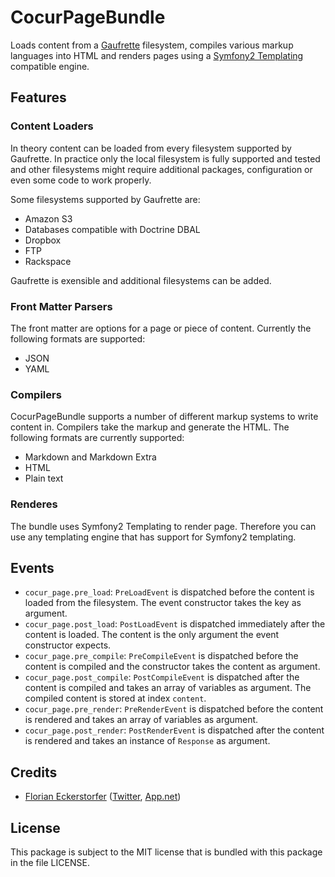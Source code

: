 CocurPageBundle
===============

Loads content from a [Gaufrette](https://github.com/KnpLabs/Gaufrette) filesystem, compiles various markup languages into HTML and renders pages using a [Symfony2 Templating](https://github.com/symfony/Templating) compatible engine.


Features
--------

### Content Loaders

In theory content can be loaded from every filesystem supported by Gaufrette. In practice only the local filesystem
is fully supported and tested and other filesystems might require additional packages, configuration or even some
code to work properly.

Some filesystems supported by Gaufrette are:

- Amazon S3
- Databases compatible with Doctrine DBAL
- Dropbox
- FTP
- Rackspace

Gaufrette is exensible and additional filesystems can be added.

### Front Matter Parsers

The front matter are options for a page or piece of content. Currently the following formats are supported:

- JSON
- YAML

### Compilers

CocurPageBundle supports a number of different markup systems to write content in. Compilers take the markup and
generate the HTML. The following formats are currently supported:

- Markdown and Markdown Extra
- HTML
- Plain text

### Renderes

The bundle uses Symfony2 Templating to render page. Therefore you can use any templating engine that has support for
Symfony2 templating.


Events
------

- `cocur_page.pre_load`: `PreLoadEvent` is dispatched before the content is loaded from the filesystem. The event constructor takes the key as argument.
- `cocur_page.post_load`: `PostLoadEvent` is dispatched immediately after the content is loaded. The content is the only argument the event constructor expects.
- `cocur_page.pre_compile`: `PreCompileEvent` is dispatched before the content is compiled and the constructor takes the content as argument.
- `cocur_page.post_compile`: `PostCompileEvent` is dispatched after the content is compiled and takes an array of variables as argument. The compiled content is stored at index `content`.
- `cocur_page.pre_render`: `PreRenderEvent` is dispatched before the content is rendered and takes an array of variables as argument.
- `cocur_page.post_render`: `PostRenderEvent` is dispatched after the content is rendered and takes an instance of `Response` as argument.


Credits
-------

- [Florian Eckerstorfer](http://florian.ec) ([Twitter](http://twitter.com/Florian_), [App.net](http://app.net/florian))


License
-------

This package is subject to the MIT license that is bundled with this package in the file LICENSE.

